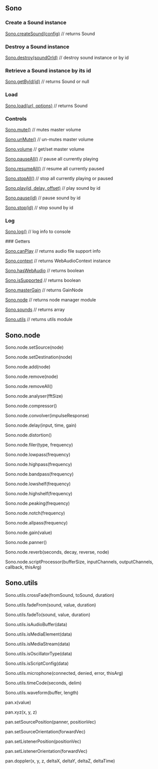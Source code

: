 ## Sono


### Create a Sound instance

[Sono.createSound(config)](Sono.md#createsound) // returns Sound


### Destroy a Sound instance

[Sono.destroy(soundOrId)](Sono.md#destroy) // destroy sound instance or by id


### Retrieve a Sound instance by its id

[Sono.getById(id)](Sono.md#getbyid) // returns Sound or null


### Load

[Sono.load(url, options)](Sono.md#load) // returns Sound


### Controls

[Sono.mute()](Sono.md#controls) // mutes master volume

[Sono.unMute()](Sono.md#controls) // un-mutes master volume

[Sono.volume](Sono.md#controls) // get/set master volume

[Sono.pauseAll()](Sono.md#controls) // pause all currently playing

[Sono.resumeAll()](Sono.md#controls) // resume all currently paused

[Sono.stopAll()](Sono.md#controls) // stop all currently playing or paused

[Sono.play(id, delay, offset)](Sono.md#controls) // play sound by id

[Sono.pause(id)](Sono.md#controls) // pause sound by id

[Sono.stop(id)](Sono.md#controls) // stop sound by id


### Log

[Sono.log()](Sono.md#log) // log info to console


### Getters

[Sono.canPlay](Sono.md#canplay) // returns audio file support info

[Sono.context](Sono.md#context) // returns WebAudioContext instance

[Sono.hasWebAudio](Sono.md#haswebaudio) // returns boolean

[Sono.isSupported](Sono.md#issupported) // returns boolean

[Sono.masterGain](Sono.md#mastergain) // returns GainNode

[Sono.node](Sono.md#node) // returns node manager module

[Sono.sounds](Sono.md#sounds) // returns array

[Sono.utils](Sono.md#utils) // returns utils module



## Sono.node



Sono.node.setSource(node)

Sono.node.setDestination(node)

Sono.node.add(node)

Sono.node.remove(node)

Sono.node.removeAll()

Sono.node.analyser(fftSize)

Sono.node.compressor()

Sono.node.convolver(impulseResponse)

Sono.node.delay(input, time, gain)

Sono.node.distortion()

Sono.node.filer(type, frequency)

Sono.node.lowpass(frequency)

Sono.node.highpass(frequency)

Sono.node.bandpass(frequency)

Sono.node.lowshelf(frequency)

Sono.node.highshelf(frequency)

Sono.node.peaking(frequency)

Sono.node.notch(frequency)

Sono.node.allpass(frequency)

Sono.node.gain(value)

Sono.node.panner()

Sono.node.reverb(seconds, decay, reverse, node)

Sono.node.scriptProcessor(bufferSize, inputChannels, outputChannels, callback, thisArg)


## Sono.utils

Sono.utils.crossFade(fromSound, toSound, duration)

Sono.utils.fadeFrom(sound, value, duration)

Sono.utils.fadeTo(sound, value, duration)

Sono.utils.isAudioBuffer(data)

Sono.utils.isMediaElement(data)

Sono.utils.isMediaStream(data)

Sono.utils.isOscillatorType(data)

Sono.utils.isScriptConfig(data)

Sono.utils.microphone(connected, denied, error, thisArg)

Sono.utils.timeCode(seconds, delim)

Sono.utils.waveform(buffer, length)



pan.x(value)

pan.xyz(x, y, z)

pan.setSourcePosition(panner, positionVec)

pan.setSourceOrientation(forwardVec)

pan.setListenerPosition(positionVec)

pan.setListenerOrientation(forwardVec)

pan.doppler(x, y, z, deltaX, deltaY, deltaZ, deltaTime)
